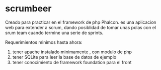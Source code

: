 # scrumbeer
Creado para practicar en el framework de php Phalcon. 
es una aplicacion web para extender a scrum, dando posiblidad de tomar unas polas 
con el srum team cuando termine una serie de sprints.

Requerimientos minimos hasta ahora:
1. tener apache instalado minimamente , con modulo de php
2. tener SQLite para leer la base de datos de ejemplo
3. tener conocimiento de framework foundation para el front
